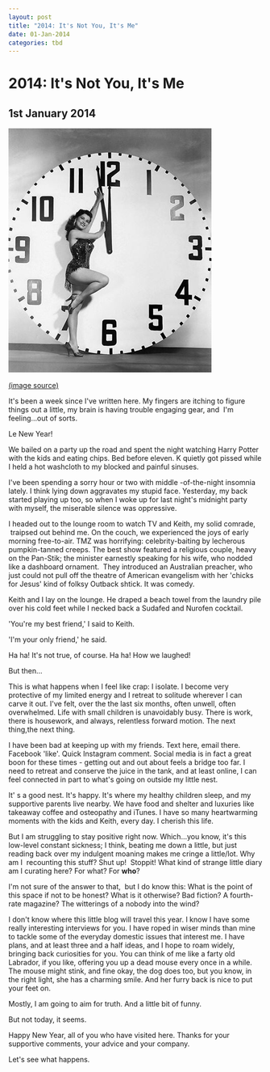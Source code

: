 ```yaml
---
layout: post
title: "2014: It's Not You, It's Me"
date: 01-Jan-2014
categories: tbd
---
```


# 2014: It's Not You, It's Me

## 1st January 2014

<img class="photo-horiz" src="/images/2014/01/1505593_590678084320513_1165635965_n.jpg" />

<a href="https://www.facebook.com/pages/Dangerous-Minds/101990813189245">(image source)</a>

It's been a week since I've written here. My fingers are itching to figure things out a little,   my brain is having trouble engaging gear, and  I'm feeling...out of sorts.

Le New Year!

We bailed on a party up the road and spent the night watching Harry Potter with the kids and eating chips. Bed before eleven. K quietly got pissed while I held a hot washcloth to my blocked and painful sinuses.

I've been spending a sorry hour or two with middle -of-the-night insomnia lately. I think lying down aggravates my stupid face. Yesterday, my back started playing up too, so when I woke up for last night's midnight party with myself, the miserable silence was oppressive.

I headed out to the lounge room to watch TV and Keith, my solid comrade,  traipsed out behind me. On the couch, we experienced the joys of early morning free-to-air. TMZ was horrifying: celebrity-baiting by lecherous pumpkin-tanned creeps. The best show featured a religious couple, heavy on the Pan-Stik; the minister earnestly speaking for his wife, who nodded like a dashboard ornament.  They introduced an Australian preacher, who just could not pull off the theatre of American evangelism with her 'chicks for Jesus' kind of folksy Outback shtick. It was comedy.

Keith and I lay on the lounge. He draped a beach towel from the laundry pile over his cold feet while I necked back a Sudafed and Nurofen cocktail.

'You're my best friend,' I said to Keith.

'I'm your only friend,' he said.

Ha ha! It's not true, of course. Ha ha! How we laughed!

But then...

This is what happens when I feel like crap: I isolate. I become very protective of my limited energy and I retreat to solitude wherever I can carve it out. I've felt, over the the last six months, often unwell, often overwhelmed. Life with small children is unavoidably busy. There is work, there is housework, and always, relentless forward motion. The next thing,the next thing.

I have been bad at keeping up with my friends. Text here, email there. Facebook 'like'. Quick Instagram comment. Social media is in fact a great boon for these times - getting out and out about feels a bridge too far. I need to retreat and conserve the juice in the tank, and at least online, I can feel connected in part to what's going on outside my little nest.

It' s a good nest. It's happy. It's where my healthy children sleep, and my supportive parents live nearby. We have food and shelter and luxuries like takeaway coffee and osteopathy and iTunes. I have so many heartwarming moments with the kids and Keith, every day. I cherish this life.

But I am struggling to stay positive right now. Which...you know, it's this low-level constant sickness; I think, beating me down a little, but just reading back over my indulgent moaning makes me cringe a little/lot. Why am I  recounting this stuff? Shut up!  Stoppit! What kind of strange little diary am I curating here? For what? For **who**?

I'm not sure of the answer to that,  but I do know this: What is the point of this space if not to be honest? What is it otherwise? Bad fiction? A fourth-rate magazine? The witterings of a nobody into the wind?

I don't know where this little blog will travel this year. I know I have some really interesting interviews for you. I have roped in wiser minds than mine to tackle some of the everyday domestic issues that interest me. I have plans, and at least three and a half ideas, and I hope to roam widely, bringing back curiosities for you. You can think of me like a farty old Labrador, if you like, offering you up a dead mouse every once in a while. The mouse might stink, and fine okay, the dog does too, but you know, in the right light, she has a charming smile. And her furry back is nice to put your feet on.

Mostly, I am going to aim for truth. And a little bit of funny.

But not today, it seems.

Happy New Year, all of you who have visited here. Thanks for your supportive comments, your advice and your company.

Let's see what happens.
